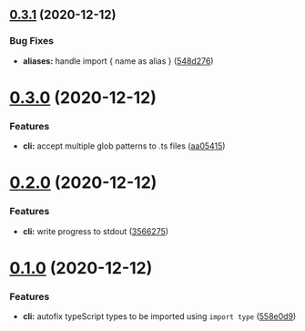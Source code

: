 ## [0.3.1](https://github.com/JamieMason/ts-import-types-cli/compare/0.3.0...0.3.1) (2020-12-12)


### Bug Fixes

* **aliases:** handle import { name as alias } ([548d276](https://github.com/JamieMason/ts-import-types-cli/commit/548d2761d0e8109c61b21f7c3d0fe25c0710b57a))



# [0.3.0](https://github.com/JamieMason/ts-import-types-cli/compare/0.2.0...0.3.0) (2020-12-12)


### Features

* **cli:** accept multiple glob patterns to .ts files ([aa05415](https://github.com/JamieMason/ts-import-types-cli/commit/aa0541503ec30bd0610d7b3b42e6f63ad835e50c))



# [0.2.0](https://github.com/JamieMason/ts-import-types-cli/compare/0.1.0...0.2.0) (2020-12-12)


### Features

* **cli:** write progress to stdout ([3566275](https://github.com/JamieMason/ts-import-types-cli/commit/3566275e64632bf9ee33ef474e343a0bf9b9a312))



# [0.1.0](https://github.com/JamieMason/ts-import-types-cli/compare/558e0d92000ae4791b405dd893d6ba7471a1f6fc...0.1.0) (2020-12-12)


### Features

* **cli:** autofix typeScript types to be imported using `import type` ([558e0d9](https://github.com/JamieMason/ts-import-types-cli/commit/558e0d92000ae4791b405dd893d6ba7471a1f6fc))




